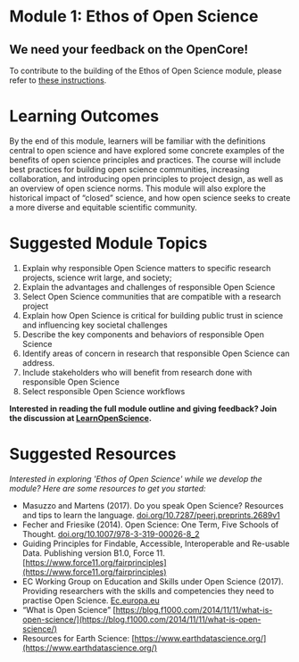 
# Module 1: Ethos of Open Science

## We need your feedback on the OpenCore!

To contribute to the building of the Ethos of Open Science module, please refer to [these instructions](/docs/Area2_Capacity_Sharing/OpenCore/readme.md#your-feedback-is-needed).

# Learning Outcomes
By the end of this module, learners will be familiar with the definitions central to open science and have explored some concrete examples of the benefits of open science principles and practices. The course will include best practices for building open science communities, increasing collaboration, and introducing open principles to project design, as well as an overview of open science norms. This module will also explore the historical impact of “closed” science, and how open science seeks to create a more diverse and equitable scientific community.

# Suggested Module Topics 
1. Explain why responsible Open Science matters to specific research projects, science writ large, and society;
2. Explain the advantages and challenges of responsible Open Science
3. Select Open Science communities that are compatible with a research project
4. Explain how Open Science is critical for building public trust in science and influencing key societal challenges
5. Describe the key components and behaviors of responsible Open Science
6. Identify areas of concern in research that responsible Open Science can address.
7. Include stakeholders who will benefit from research done with responsible Open Science
8. Select responsible Open Science workflows 

**Interested in reading the full module outline and giving feedback? Join the discussion at [LearnOpenScience](https://github.com/learnopenscience/TOPS-Modules-Objectives-Outlines).** 

# Suggested Resources
*Interested in exploring 'Ethos of Open Science' while we develop the module? Here are some resources to get you started:*
* Masuzzo and Martens (2017). Do you speak Open Science? Resources and tips to learn the language. [doi.org/10.7287/peerj.preprints.2689v1](https://peerj.com/preprints/2689v1/) 
* Fecher and Friesike (2014). Open Science: One Term, Five Schools of Thought. [doi.org/10.1007/978-3-319-00026-8_2](https://link.springer.com/chapter/10.1007/978-3-319-00026-8_2)
* Guiding Principles for Findable, Accessible, Interoperable and Re-usable Data. Publishing version B1.0, Force 11. [https://www.force11.org/fairprinciples](https://www.force11.org/fairprinciples)    
* EC Working Group on Education and Skills under Open Science (2017). Providing researchers with the skills and competencies they need to practise Open Science. [Ec.europa.eu](https://ec.europa.eu/research/openscience/index.cfm?pg=skills_wg)
* “What is Open Science” [https://blog.f1000.com/2014/11/11/what-is-open-science/](https://blog.f1000.com/2014/11/11/what-is-open-science/) 
* Resources for Earth Science: [https://www.earthdatascience.org/](https://www.earthdatascience.org/) 


